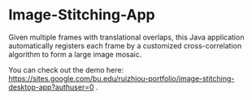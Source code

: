 # Image-Stitching-App
Given multiple frames with translational overlaps, this Java application automatically registers each frame by a customized cross-correlation algorithm to form a large image mosaic.

You can check out the demo here: https://sites.google.com/bu.edu/ruizhiou-portfolio/image-stitching-desktop-app?authuser=0 .

